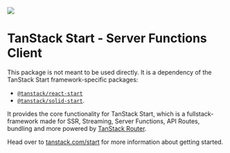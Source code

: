 <img src="https://static.scarf.sh/a.png?x-pxid=d988eb79-b0fc-4a2b-8514-6a1ab932d188" />

# TanStack Start - Server Functions Client

This package is not meant to be used directly. It is a dependency of the TanStack Start framework-specific packages:

- [`@tanstack/react-start`](https://www.npmjs.com/package/@tanstack/react-start)
- [`@tanstack/solid-start`](https://www.npmjs.com/package/@tanstack/solid-start).

It provides the core functionality for TanStack Start, which is a fullstack-framework made for SSR, Streaming, Server Functions, API Routes, bundling and more powered by [TanStack Router](https://tanstack.com/router).

Head over to [tanstack.com/start](https://tanstack.com/start) for more information about getting started.
